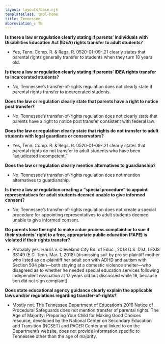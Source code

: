 ```yaml
---
layout: layouts/base.njk
templateClass: tmpl-home
title: Tennessee
abbreviation_: TN
---
```


**Is there a law or regulation clearly stating if parents’ Individuals with Disabilities Education Act (IDEA) rights transfer to adult students?**

- Yes, Tenn. Comp. R. & Regs. R. 0520-01-09-.21 clearly states that parental rights generally transfer to students when they turn 18 years old.

**Is there a law or regulation clearly stating if parents’ IDEA rights transfer to incarcerated students?**

- No, Tennessee’s transfer-of-rights regulation does not clearly state if parental rights transfer to incarcerated students.

**Does the law or regulation clearly state that parents have a right to notice post transfer?**

- No, Tennessee’s transfer-of-rights regulation does not clearly state that parents have a right to notice post transfer consistent with federal law.

**Does the law or regulation clearly state that rights do not transfer to adult students with legal guardians or conservators?**

- Yes, Tenn. Comp. R. & Regs. R. 0520-01-09-.21 clearly states that parental rights do not transfer to adult students who have been “adjudicated incompetent.”

**Does the law or regulation clearly mention alternatives to guardianship?**

- No, Tennessee’s transfer-of-rights regulation does not mention alternatives to guardianship.

**Is there a law or regulation creating a “special procedure” to appoint representatives for adult students deemed unable to give informed consent?**

- No, Tennessee’s transfer-of-rights regulation does not create a special procedure for appointing representatives to adult students deemed unable to give informed consent.

**Do parents lose the right to make a due process complaint or to sue if their students’ right to a free, appropriate public education (FAPE) is violated if their rights transfer?**

- Probably yes. Harris v. Cleveland City Bd. of Educ., 2018 U.S. Dist. LEXIS 33149 (E.D. Tenn. Mar. 1, 2018) (dismissing suit by pro se plaintiff mother who listed as co-plaintiff her adult son with ADHD and autism with Section 504 plan—both staying at a domestic violence shelter—who disagreed as to whether he needed special education services following independent evaluation at 17 years old but discussed while 18, because son did not sign complaint).

**Does state educational agency guidance clearly explain the applicable laws and/or regulations regarding transfer-of-rights?**

- Mostly not. The Tennessee Department of Education’s 2016 Notice of Procedural Safeguards does not mention transfer of parental rights. The Age of Majority: Preparing Your Child for Making Good Choices resource, developed by the National Center on Secondary Education and Transition (NCSET) and PACER Center and linked to on the Department’s website, does not provide information specific to Tennessee other than the age of majority.
